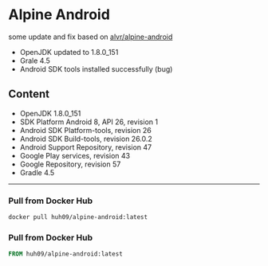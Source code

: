 # Alpine Android
some update and fix based on [alvr/alpine-android](https://github.com/alvr/alpine-android)
* OpenJDK updated to 1.8.0_151
* Grale 4.5
* Android SDK tools installed successfully (bug)

## Content
* OpenJDK 1.8.0_151
* SDK Platform Android 8, API 26, revision 1
* Android SDK Platform-tools, revision 26
* Android SDK Build-tools, revision 26.0.2
* Android Support Repository, revision 47
* Google Play services, revision 43
* Google Repository, revision 57
* Gradle 4.5

---

### Pull from Docker Hub
```sh
docker pull huh09/alpine-android:latest
```

### Pull from Docker Hub
```Dockerfile
FROM huh09/alpine-android:latest
```
